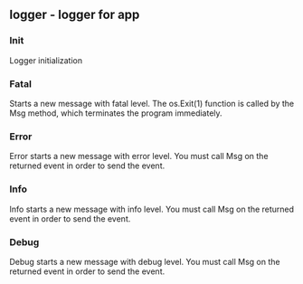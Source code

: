 ## logger - logger for app
### Init
Logger initialization

### Fatal
Starts a new message with fatal level. The os.Exit(1) function is called by the Msg method, which terminates the program immediately.


### Error
Error starts a new message with error level. 
You must call Msg on the returned event in order to send the event.


### Info
Info starts a new message with info level.
You must call Msg on the returned event in order to send the event.

### Debug
Debug starts a new message with debug level.
You must call Msg on the returned event in order to send the event.